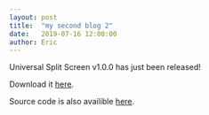```yaml
---
layout: post
title:  "my second blog 2"
date:   2019-07-16 12:00:00
author: Eric
---
```


Universal Split Screen v1.0.0 has just been released!

Download it [here](https://github.com/UniversalSplitScreen/UniversalSplitScreen/releases).

Source code is also availible [here](https://github.com/UniversalSplitScreen/UniversalSplitScreen).
